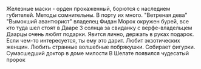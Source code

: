 Железные маски - орден прокаженный, борются с наследием губителей. Методы сомнительны. В порту их много. "Ветреная дева"
"Вымокший авантюрист" владелец Фидан
Морок окружен бурей, все кто туда шел стоят в Дааре
3 солнца за свиданку с верфе-владельцем
Даарцы очень любят подарки. Явится лично, держать в руках подарок. Если чем-то интересуется, ты ему это дарит. Любит экзотических женщин. Любить странные волшебные побрякушки. Собирает фигурки.
Сумасшедший доктор в доме милости
В Шелате появился чудесатый пророк

